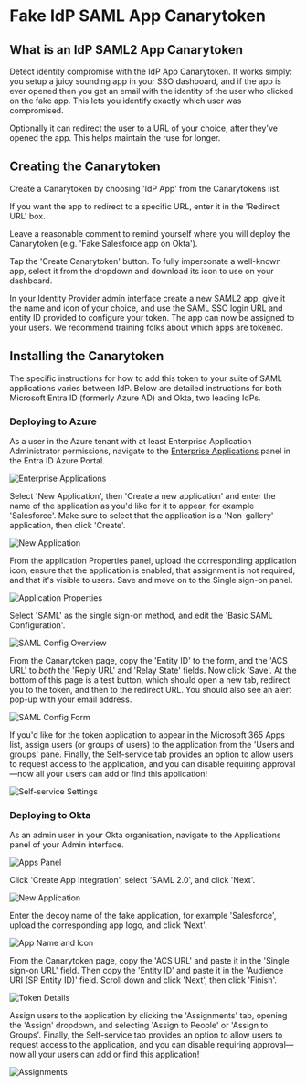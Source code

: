 # Fake IdP SAML App Canarytoken

## What is an IdP SAML2 App Canarytoken

Detect identity compromise with the IdP App Canarytoken. It works simply: you setup a juicy sounding app in your SSO dashboard, and if the app is ever opened then you get an email with the identity of the user who clicked on the fake app. This lets you identify exactly which user was compromised.

Optionally it can redirect the user to a URL of your choice, after they've opened the app. This helps maintain the ruse for longer.

## Creating the Canarytoken

Create a Canarytoken by choosing 'IdP App' from the Canarytokens list.

If you want the app to redirect to a specific URL, enter it in the 'Redirect URL' box.

Leave a reasonable comment to remind yourself where you will deploy the Canarytoken (e.g. 'Fake Salesforce app on Okta').

Tap the 'Create Canarytoken' button. To fully impersonate a well-known app, select it from the dropdown and download its icon to use on your dashboard.

In your Identity Provider admin interface create a new SAML2 app, give it the name and icon of your choice, and use the SAML SSO login URL and entity ID provided to configure your token. The app can now be assigned to your users. We recommend training folks about which apps are tokened.

## Installing the Canarytoken

The specific instructions for how to add this token to your suite of SAML applications varies between IdP. Below are detailed instructions for both Microsoft Entra ID (formerly Azure AD) and Okta, two leading IdPs.

### Deploying to Azure

As a user in the Azure tenant with at least Enterprise Application Administrator permissions, navigate to the [Enterprise Applications](https://portal.azure.com/#view/Microsoft_AAD_IAM/StartboardApplicationsMenuBlade/~/AppAppsPreview/menuId~/null) panel in the Entra ID Azure Portal. 

![Enterprise Applications](../.vuepress/images/idp_app/entra_enterpriseapp.png)

Select 'New Application', then 'Create a new application' and enter the name of the application as you'd like for it to appear, for example 'Salesforce'. Make sure to select that the application is a 'Non-gallery' application, then click 'Create'.

![New Application](../.vuepress/images/idp_app/entra_createnew.png)

From the application Properties panel, upload the corresponding application icon, ensure that the application is enabled, that assignment is not required, and that it's visible to users. Save and move on to the Single sign-on panel.

![Application Properties](../.vuepress/images/idp_app/entra_properties.png)


Select 'SAML' as the single sign-on method, and edit the 'Basic SAML Configuration'. 

![SAML Config Overview](../.vuepress/images/idp_app/entra_saml.png)

From the Canarytoken page, copy the 'Entity ID' to the form, and the 'ACS URL' to *both* the 'Reply URL' and 'Relay State' fields. Now click 'Save'. At the bottom of this page is a test button, which should open a new tab, redirect you to the token, and then to the redirect URL. You should also see an alert pop-up with your email address.

![SAML Config Form](../.vuepress/images/idp_app/entra_configedsaml.png)

If you'd like for the token application to appear in the Microsoft 365 Apps list, assign users (or groups of users) to the application from the 'Users and groups' pane. Finally, the Self-service tab provides an option to allow users to request access to the application, and you can disable requiring approval—now all your users can add or find this application!

![Self-service Settings](../.vuepress/images/idp_app/entra_selfservice.png)

### Deploying to Okta
As an admin user in your Okta organisation, navigate to the Applications panel of your Admin interface. 

![Apps Panel](../.vuepress/images/idp_app/okta_apps.png)

Click 'Create App Integration', select 'SAML 2.0', and click 'Next'. 

![New Application](../.vuepress/images/idp_app/okta_newapp.png)

Enter the decoy name of the fake application, for example 'Salesforce', upload the corresponding app logo, and click 'Next'.

![App Name and Icon](../.vuepress/images/idp_app/okta_nameicon.png)

From the Canarytoken page, copy the 'ACS URL' and paste it in the 'Single sign-on URL' field. Then copy the 'Entity ID' and paste it in the 'Audience URI (SP Entity ID)' field. Scroll down and click 'Next', then click 'Finish'. 

![Token Details](../.vuepress/images/idp_app/okta_tokendetails.png)

Assign users to the application by clicking the 'Assignments' tab, opening the 'Assign' dropdown, and selecting 'Assign to People' or 'Assign to Groups'. Finally, the Self-service tab provides an option to allow users to request access to the application, and you can disable requiring approval—now all your users can add or find this application!

![Assignments](../.vuepress/images/idp_app/okta_assign.png)
